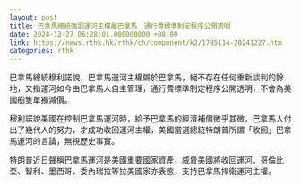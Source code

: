 ```yaml
---
layout: post
title: 巴拿馬總統強調運河主權屬巴拿馬　通行費標準制定程序公開透明
date: 2024-12-27 06:28:01.000000000 +08:00
link: https://news.rthk.hk/rthk/ch/component/k2/1785114-20241227.htm
categories: rthk
---
```


巴拿馬總統穆利諾說，巴拿馬運河主權屬於巴拿馬，絕不存在任何重新談判的餘地，又指運河如今由巴拿馬人自主管理，通行費標準制定程序公開透明，不會為美國船隻單獨減價。

穆利諾說美國在控制巴拿馬運河時，給予巴拿馬的經濟補償微乎其微，巴拿馬人付出了幾代人的努力，才成功收回運河主權，美國當選總統特朗普所謂「收回」巴拿馬運河的言論，無視歷史事實。

特朗普近日聲稱巴拿馬運河是美國重要國家資產，威脅美國將收回運河。哥倫比亞、智利、墨西哥、委內瑞拉等拉美國家亦表態，支持巴拿馬捍衞運河主權。
